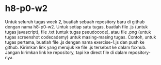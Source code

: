 # h8-p0-w2
Untuk seluruh tugas week 2, buatlah sebuah repository baru di github dengan nama h8-p0-w2. Untuk setiap satu tugas, buatlah file .js (untuk tugas javascript), file .txt (untuk tugas pseudocode), atau file .png (untuk tugas screenshot codecademy) untuk masing-masing tugas. Contoh, untuk tugas pertama, buatlah file .js dengan nama exercise-1.js dan push ke github. Kirimkan link yang merujuk ke file .js tersebut ke dalam foxhub. Jangan kirimkan link ke repository, tapi ke direct file di dalam repository-nya.
